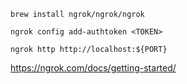 ```shell
brew install ngrok/ngrok/ngrok

ngrok config add-authtoken <TOKEN>

ngrok http http://localhost:${PORT}
```

https://ngrok.com/docs/getting-started/
